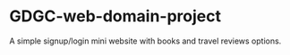# GDGC-web-domain-project
A simple signup/login mini website with books and travel reviews options.
